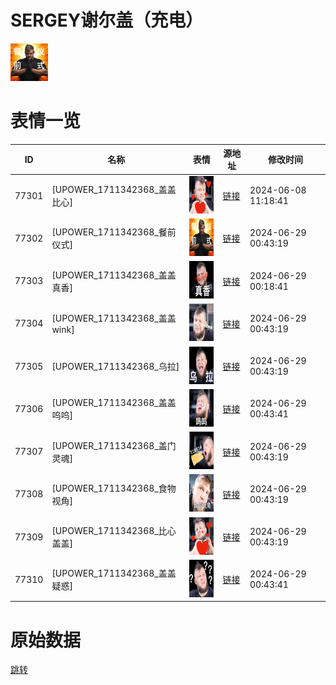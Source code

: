 # SERGEY谢尔盖（充电）

<img src="./cover.png" height="60" alt="cover" />

# 表情一览

|ID|名称|表情|源地址|修改时间|
|----|----|----|----|----|
|77301|[UPOWER_1711342368_盖盖比心]|<img src="./pic/077301_%5BUPOWER_1711342368_盖盖比心%5D.png" height="60" alt="盖盖比心"/>|[链接](https://i0.hdslb.com/bfs/garb/fb59f07d5879ef881f01aae6c917d8b3086d5cc9.png)|2024-06-08 11:18:41|
|77302|[UPOWER_1711342368_餐前仪式]|<img src="./pic/077302_%5BUPOWER_1711342368_餐前仪式%5D.png" height="60" alt="餐前仪式"/>|[链接](https://i0.hdslb.com/bfs/garb/a3e909fc22c114f1e073c570dcf50eae84bf7b80.png)|2024-06-29 00:43:19|
|77303|[UPOWER_1711342368_盖盖真香]|<img src="./pic/077303_%5BUPOWER_1711342368_盖盖真香%5D.png" height="60" alt="盖盖真香"/>|[链接](https://i0.hdslb.com/bfs/garb/df5f10f384b8dc0ddac71aef0a35ebb58bd69783.png)|2024-06-29 00:18:41|
|77304|[UPOWER_1711342368_盖盖wink]|<img src="./pic/077304_%5BUPOWER_1711342368_盖盖wink%5D.png" height="60" alt="盖盖wink"/>|[链接](https://i0.hdslb.com/bfs/garb/2b3fc961d7700c7c2e216339f18b301521913edc.png)|2024-06-29 00:43:19|
|77305|[UPOWER_1711342368_乌拉]|<img src="./pic/077305_%5BUPOWER_1711342368_乌拉%5D.png" height="60" alt="乌拉"/>|[链接](https://i0.hdslb.com/bfs/garb/672ebe756eb18d2d494280e139a4520697998b51.png)|2024-06-29 00:43:19|
|77306|[UPOWER_1711342368_盖盖呜呜]|<img src="./pic/077306_%5BUPOWER_1711342368_盖盖呜呜%5D.png" height="60" alt="盖盖呜呜"/>|[链接](https://i0.hdslb.com/bfs/garb/07ed8109915f4589c2aea4837d87dd915c82051b.png)|2024-06-29 00:43:41|
|77307|[UPOWER_1711342368_盖门灵魂]|<img src="./pic/077307_%5BUPOWER_1711342368_盖门灵魂%5D.png" height="60" alt="盖门灵魂"/>|[链接](https://i0.hdslb.com/bfs/garb/1241728c2aea2f2358ef949650f06c4e76c2b729.png)|2024-06-29 00:43:19|
|77308|[UPOWER_1711342368_食物视角]|<img src="./pic/077308_%5BUPOWER_1711342368_食物视角%5D.png" height="60" alt="食物视角"/>|[链接](https://i0.hdslb.com/bfs/garb/dda92e6f3b69349afc4e43cdd41fab7aa9e9df4a.png)|2024-06-29 00:43:19|
|77309|[UPOWER_1711342368_比心盖盖]|<img src="./pic/077309_%5BUPOWER_1711342368_比心盖盖%5D.png" height="60" alt="比心盖盖"/>|[链接](https://i0.hdslb.com/bfs/garb/b24752603f906f06dff574141e6e7d9186c9ab0e.png)|2024-06-29 00:43:19|
|77310|[UPOWER_1711342368_盖盖疑惑]|<img src="./pic/077310_%5BUPOWER_1711342368_盖盖疑惑%5D.png" height="60" alt="盖盖疑惑"/>|[链接](https://i0.hdslb.com/bfs/garb/db9be13c711a0f47bec86f0d12c01f3ebd593864.png)|2024-06-29 00:43:41|

# 原始数据

[跳转](./raw.json)


